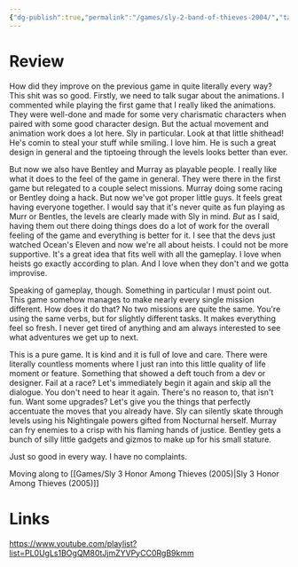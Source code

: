 ```yaml
---
{"dg-publish":true,"permalink":"/games/sly-2-band-of-thieves-2004/","tags":["games","streamed"],"created":"2024-11-11","updated":"2025-04-13"}
---
```



# Review

How did they improve on the previous game in quite literally every way? This shit was so good. Firstly, we need to talk sugar about the animations. I commented while playing the first game that I really liked the animations. They were well-done and made for some very charismatic characters when paired with some good character design. But the actual movement and animation work does a lot here. Sly in particular. Look at that little shithead! He's comin to steal your stuff while smiling. I love him. He is such a great design in general and the tiptoeing through the levels looks better than ever.

But now we also have Bentley and Murray as playable people. I really like what it does to the feel of the game in general. They were there in the first game but relegated to a couple select missions. Murray doing some racing or Bentley doing a hack. But now we've got proper little guys. It feels great having everyone together. I would say that it's never quite as fun playing as Murr or Bentles, the levels are clearly made with Sly in mind. *But* as I said, having them out there doing things does do a lot of work for the overall feeling of the game and everything is better for it. I see that the devs just watched Ocean's Eleven and now we're all about heists. I could not be more supportive. It's a great idea that fits well with all the gameplay. I love when heists go exactly according to plan. And I love when they don't and we gotta improvise.

Speaking of gameplay, though. Something in particular I must point out. This game somehow manages to make nearly every single mission different. How does it do that? No two missions are quite the same. You're using the same verbs, but for slightly different tasks. It makes everything feel so fresh. I never get tired of anything and am always interested to see what adventures we get up to next.

This is a pure game. It is kind and it is full of love and care. There were literally countless moments where I just ran into this little quality of life moment or feature. Something that showed a deft touch from a dev or designer. Fail at a race? Let's immediately begin it again and skip all the dialogue. You don't need to hear it again. There's no reason to, that isn't fun. Want some upgrades? Let's give you the things that perfectly accentuate the moves that you already have. Sly can silently skate through levels using his Nightingale powers gifted from Nocturnal herself. Murray can fry enemies to a crisp with his flaming hands of justice. Bentley gets a bunch of silly little gadgets and gizmos to make up for his small stature.

Just so good in every way. I have no complaints.

Moving along to [[Games/Sly 3 Honor Among Thieves (2005)\|Sly 3 Honor Among Thieves (2005)]]

# Links

https://www.youtube.com/playlist?list=PL0UgLs1BOgQM80tJjmZYVPyCC0RgB9kmm
